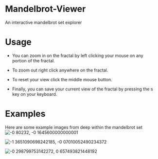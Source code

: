 
# Mandelbrot-Viewer
An interactive mandelbrot set explorer
 
 # Usage
- You can zoom in on the fractal by left clicking your mouse on any portion of the fractal.
 
 - To zoom out right click anywhere on the fractal.
 
- To reset your view click the middle mouse button.
 
- Finally, you can save your current view of the fractal by pressing the s key on your keyboard.

# Examples
Here are some example images from deep within the mandelbrot set
![-0 80232, -0 1645600000000001](https://user-images.githubusercontent.com/49791407/127788693-072b9889-d9d3-4a30-987c-4c7a1b266600.png)

![-1 3651090698242185, -0 07010052490234372](https://user-images.githubusercontent.com/49791407/127788704-853e4384-a1fc-4f8c-af15-1b4599f35eba.png)

![-0 298799753142272, 0 657493821448192](https://user-images.githubusercontent.com/49791407/127788874-389f8daf-0110-4b51-9893-32f8cff86b75.png)
